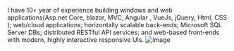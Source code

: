 I have 10+ year of experience building windows and web applications(Asp.net Core,  blazor, MVC, Angular , VueJs, jQuery, Html, CSS ); web/cloud applications; horizontally scalable back-ends; Microsoft SQL Server DBs; distributed RESTful API services; and web-based front-ends with modern, highly interactive responsive UIs. ![image](https://github.com/user-attachments/assets/0fc7e955-57b1-4280-9d80-c812c82f084f)
